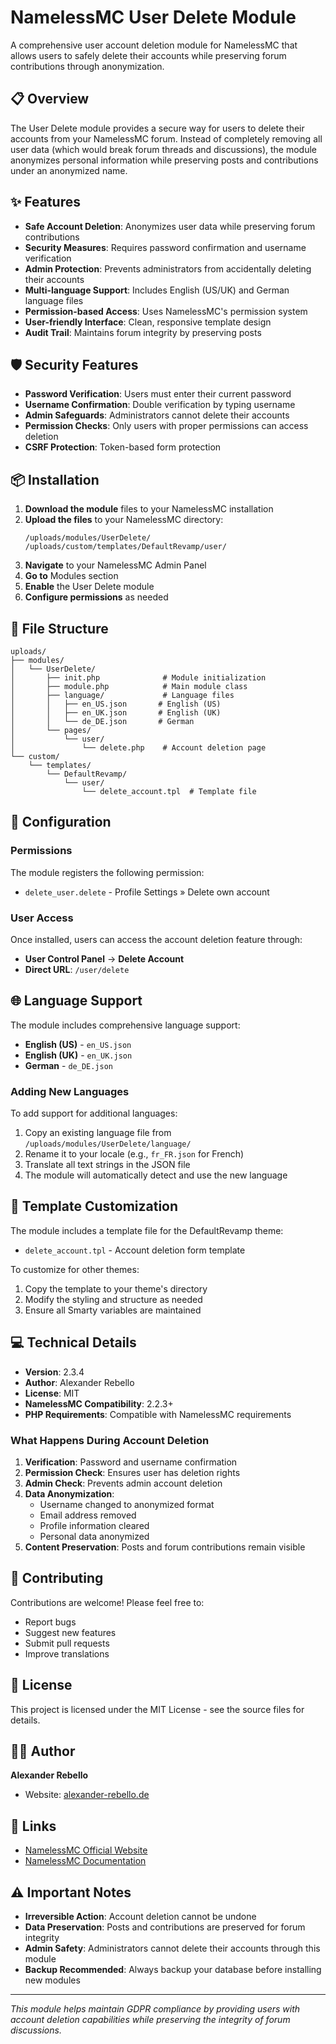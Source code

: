 # NamelessMC User Delete Module

A comprehensive user account deletion module for NamelessMC that allows users to safely delete their accounts while preserving forum contributions through anonymization.

## 📋 Overview

The User Delete module provides a secure way for users to delete their accounts from your NamelessMC forum. Instead of completely removing all user data (which would break forum threads and discussions), the module anonymizes personal information while preserving posts and contributions under an anonymized name.

## ✨ Features

- **Safe Account Deletion**: Anonymizes user data while preserving forum contributions
- **Security Measures**: Requires password confirmation and username verification
- **Admin Protection**: Prevents administrators from accidentally deleting their accounts
- **Multi-language Support**: Includes English (US/UK) and German language files
- **Permission-based Access**: Uses NamelessMC's permission system
- **User-friendly Interface**: Clean, responsive template design
- **Audit Trail**: Maintains forum integrity by preserving posts

## 🛡️ Security Features

- **Password Verification**: Users must enter their current password
- **Username Confirmation**: Double verification by typing username
- **Admin Safeguards**: Administrators cannot delete their accounts
- **Permission Checks**: Only users with proper permissions can access deletion
- **CSRF Protection**: Token-based form protection

## 📦 Installation

1. **Download the module** files to your NamelessMC installation
2. **Upload the files** to your NamelessMC directory:
   ```
   /uploads/modules/UserDelete/
   /uploads/custom/templates/DefaultRevamp/user/
   ```
3. **Navigate** to your NamelessMC Admin Panel
4. **Go to** Modules section
5. **Enable** the User Delete module
6. **Configure permissions** as needed

## 📁 File Structure

```
uploads/
├── modules/
│   └── UserDelete/
│       ├── init.php              # Module initialization
│       ├── module.php            # Main module class
│       ├── language/             # Language files
│       │   ├── en_US.json       # English (US)
│       │   ├── en_UK.json       # English (UK)
│       │   └── de_DE.json       # German
│       └── pages/
│           └── user/
│               └── delete.php    # Account deletion page
└── custom/
    └── templates/
        └── DefaultRevamp/
            └── user/
                └── delete_account.tpl  # Template file
```

## 🔧 Configuration

### Permissions

The module registers the following permission:

- `delete_user.delete` - Profile Settings » Delete own account

### User Access

Once installed, users can access the account deletion feature through:

- **User Control Panel** → **Delete Account**
- **Direct URL**: `/user/delete`

## 🌐 Language Support

The module includes comprehensive language support:

- **English (US)** - `en_US.json`
- **English (UK)** - `en_UK.json`
- **German** - `de_DE.json`

### Adding New Languages

To add support for additional languages:

1. Copy an existing language file from `/uploads/modules/UserDelete/language/`
2. Rename it to your locale (e.g., `fr_FR.json` for French)
3. Translate all text strings in the JSON file
4. The module will automatically detect and use the new language

## 🎨 Template Customization

The module includes a template file for the DefaultRevamp theme:

- `delete_account.tpl` - Account deletion form template

To customize for other themes:

1. Copy the template to your theme's directory
2. Modify the styling and structure as needed
3. Ensure all Smarty variables are maintained

## 💻 Technical Details

- **Version**: 2.3.4
- **Author**: Alexander Rebello
- **License**: MIT
- **NamelessMC Compatibility**: 2.2.3+
- **PHP Requirements**: Compatible with NamelessMC requirements

### What Happens During Account Deletion

1. **Verification**: Password and username confirmation
2. **Permission Check**: Ensures user has deletion rights
3. **Admin Check**: Prevents admin account deletion
4. **Data Anonymization**:
   - Username changed to anonymized format
   - Email address removed
   - Profile information cleared
   - Personal data anonymized
5. **Content Preservation**: Posts and forum contributions remain visible

## 🤝 Contributing

Contributions are welcome! Please feel free to:

- Report bugs
- Suggest new features
- Submit pull requests
- Improve translations

## 📄 License

This project is licensed under the MIT License - see the source files for details.

## 👨‍💻 Author

**Alexander Rebello**

- Website: [alexander-rebello.de](https://www.alexander-rebello.de)

## 🔗 Links

- [NamelessMC Official Website](https://namelessmc.com/)
- [NamelessMC Documentation](https://docs.namelessmc.com/)

## ⚠️ Important Notes

- **Irreversible Action**: Account deletion cannot be undone
- **Data Preservation**: Posts and contributions are preserved for forum integrity
- **Admin Safety**: Administrators cannot delete their accounts through this module
- **Backup Recommended**: Always backup your database before installing new modules

---

_This module helps maintain GDPR compliance by providing users with account deletion capabilities while preserving the integrity of forum discussions._
